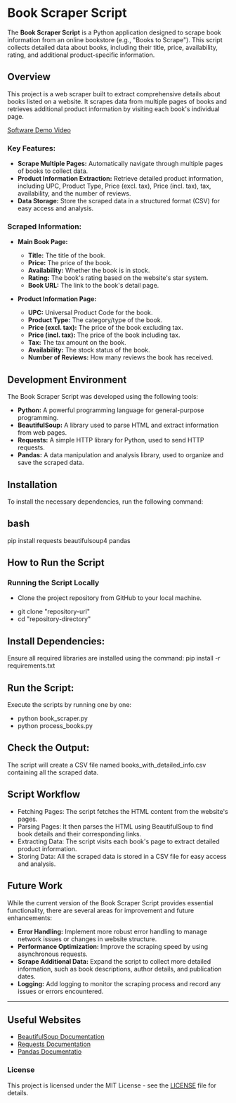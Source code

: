 # Book Scraper Script

The **Book Scraper Script** is a Python application designed to scrape book information from an online bookstore (e.g., "Books to Scrape"). This script collects detailed data about books, including their title, price, availability, rating, and additional product-specific information.

## Overview

This project is a web scraper built to extract comprehensive details about books listed on a website. It scrapes data from multiple pages of books and retrieves additional product information by visiting each book's individual page.

[Software Demo Video](https://youtu.be/xGGPXlK9Lvs)

### Key Features:

- **Scrape Multiple Pages:** Automatically navigate through multiple pages of books to collect data.
- **Product Information Extraction:** Retrieve detailed product information, including UPC, Product Type, Price (excl. tax), Price (incl. tax), tax, availability, and the number of reviews.
- **Data Storage:** Store the scraped data in a structured format (CSV) for easy access and analysis.

### Scraped Information:

- **Main Book Page:**
  - **Title:** The title of the book.
  - **Price:** The price of the book.
  - **Availability:** Whether the book is in stock.
  - **Rating:** The book's rating based on the website's star system.
  - **Book URL:** The link to the book's detail page.

- **Product Information Page:**
  - **UPC:** Universal Product Code for the book.
  - **Product Type:** The category/type of the book.
  - **Price (excl. tax):** The price of the book excluding tax.
  - **Price (incl. tax):** The price of the book including tax.
  - **Tax:** The tax amount on the book.
  - **Availability:** The stock status of the book.
  - **Number of Reviews:** How many reviews the book has received.

## Development Environment

The Book Scraper Script was developed using the following tools:

- **Python:** A powerful programming language for general-purpose programming.
- **BeautifulSoup:** A library used to parse HTML and extract information from web pages.
- **Requests:** A simple HTTP library for Python, used to send HTTP requests.
- **Pandas:** A data manipulation and analysis library, used to organize and save the scraped data.

## Installation

To install the necessary dependencies, run the following command:

## bash
pip install requests beautifulsoup4 pandas

## How to Run the Script
### Running the Script Locally
- Clone the project repository from GitHub to your local machine.

* git clone "repository-url"
* cd "repository-directory"

## Install Dependencies:
Ensure all required libraries are installed using the command:
pip install -r requirements.txt

## Run the Script:
Execute the scripts by running one by one:
- python book_scraper.py
- python process_books.py

## Check the Output:
The script will create a CSV file named books_with_detailed_info.csv containing all the scraped data. 

## Script Workflow
- Fetching Pages:
The script fetches the HTML content from the website's pages.
- Parsing Pages:
It then parses the HTML using BeautifulSoup to find book details and their corresponding links.
- Extracting Data:
The script visits each book's page to extract detailed product information.
- Storing Data:
All the scraped data is stored in a CSV file for easy access and analysis.

## Future Work

While the current version of the Book Scraper Script provides essential functionality, there are several areas for improvement and future enhancements:

- **Error Handling:** Implement more robust error handling to manage network issues or changes in website structure.
- **Performance Optimization:** Improve the scraping speed by using asynchronous requests.
- **Scrape Additional Data:** Expand the script to collect more detailed information, such as book descriptions, author details, and publication dates.
- **Logging:** Add logging to monitor the scraping process and record any issues or errors encountered.

---------------------------------------------------------------------------------------------------------------------------------

## Useful Websites

- [BeautifulSoup Documentation](https://www.crummy.com/software/BeautifulSoup/bs4/doc/)
- [Requests Documentation](https://requests.readthedocs.io/en/latest/)
- [Pandas Documentatio](https://pandas.pydata.org/docs/index.html)


### License

This project is licensed under the MIT License - see the [LICENSE](/docs/LICENSE) file for details.